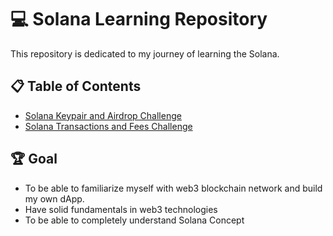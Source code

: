 # 💻 Solana Learning Repository

This repository is dedicated to my journey of learning the Solana.

## 📋 Table of Contents
* [Solana Keypair and Airdrop Challenge](https://github.com/Jmbaldonado/module-2-metacrafters-solana-challenge)
* [Solana Transactions and Fees Challenge](https://github.com/Jmbaldonado/module-2-metacrafters-solana-challenge-2)

## 🏆 Goal
* To be able to familiarize myself with web3 blockchain network and build my own dApp.
* Have solid fundamentals in web3 technologies
* To be able to completely understand Solana Concept